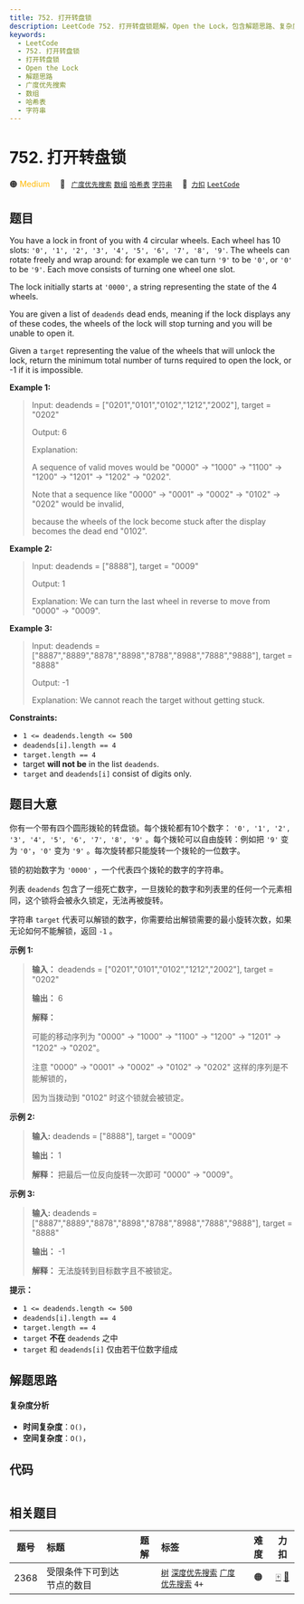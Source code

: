 ```yaml
---
title: 752. 打开转盘锁
description: LeetCode 752. 打开转盘锁题解，Open the Lock，包含解题思路、复杂度分析以及完整的 JavaScript 代码实现。
keywords:
  - LeetCode
  - 752. 打开转盘锁
  - 打开转盘锁
  - Open the Lock
  - 解题思路
  - 广度优先搜索
  - 数组
  - 哈希表
  - 字符串
---
```


# 752. 打开转盘锁

🟠 <font color=#ffb800>Medium</font>&emsp; 🔖&ensp; [`广度优先搜索`](/tag/breadth-first-search.md) [`数组`](/tag/array.md) [`哈希表`](/tag/hash-table.md) [`字符串`](/tag/string.md)&emsp; 🔗&ensp;[`力扣`](https://leetcode.cn/problems/open-the-lock) [`LeetCode`](https://leetcode.com/problems/open-the-lock)

## 题目

You have a lock in front of you with 4 circular wheels. Each wheel has 10
slots: `'0', '1', '2', '3', '4', '5', '6', '7', '8', '9'`. The wheels can
rotate freely and wrap around: for example we can turn `'9'` to be `'0'`, or
`'0'` to be `'9'`. Each move consists of turning one wheel one slot.

The lock initially starts at `'0000'`, a string representing the state of the
4 wheels.

You are given a list of `deadends` dead ends, meaning if the lock displays any
of these codes, the wheels of the lock will stop turning and you will be
unable to open it.

Given a `target` representing the value of the wheels that will unlock the
lock, return the minimum total number of turns required to open the lock, or
-1 if it is impossible.



**Example 1:**

> Input: deadends = ["0201","0101","0102","1212","2002"], target = "0202"
> 
> Output: 6
> 
> Explanation: 
> 
> A sequence of valid moves would be "0000" -> "1000" -> "1100" -> "1200" -> "1201" -> "1202" -> "0202".
> 
> Note that a sequence like "0000" -> "0001" -> "0002" -> "0102" -> "0202" would be invalid,
> 
> because the wheels of the lock become stuck after the display becomes the dead end "0102".

**Example 2:**

> Input: deadends = ["8888"], target = "0009"
> 
> Output: 1
> 
> Explanation: We can turn the last wheel in reverse to move from "0000" -> "0009".

**Example 3:**

> Input: deadends = ["8887","8889","8878","8898","8788","8988","7888","9888"], target = "8888"
> 
> Output: -1
> 
> Explanation: We cannot reach the target without getting stuck.

**Constraints:**

  * `1 <= deadends.length <= 500`
  * `deadends[i].length == 4`
  * `target.length == 4`
  * target **will not be** in the list `deadends`.
  * `target` and `deadends[i]` consist of digits only.


## 题目大意

你有一个带有四个圆形拨轮的转盘锁。每个拨轮都有10个数字： `'0', '1', '2', '3', '4', '5', '6', '7', '8',
'9'` 。每个拨轮可以自由旋转：例如把 `'9'` 变为 `'0'`，`'0'` 变为 `'9'` 。每次旋转都只能旋转一个拨轮的一位数字。

锁的初始数字为 `'0000'` ，一个代表四个拨轮的数字的字符串。

列表 `deadends` 包含了一组死亡数字，一旦拨轮的数字和列表里的任何一个元素相同，这个锁将会被永久锁定，无法再被旋转。

字符串 `target` 代表可以解锁的数字，你需要给出解锁需要的最小旋转次数，如果无论如何不能解锁，返回 `-1` 。



**示例 1:**

> 
> 
> 
> 
> 
> **输入：** deadends = ["0201","0101","0102","1212","2002"], target = "0202"
> 
> **输出：** 6
> 
> **解释：**
> 
> 可能的移动序列为 "0000" -> "1000" -> "1100" -> "1200" -> "1201" -> "1202" -> "0202"。
> 
> 注意 "0000" -> "0001" -> "0002" -> "0102" -> "0202" 这样的序列是不能解锁的，
> 
> 因为当拨动到 "0102" 时这个锁就会被锁定。
> 
> 

**示例 2:**

> 
> 
> 
> 
> 
> **输入:** deadends = ["8888"], target = "0009"
> 
> **输出：** 1
> 
> **解释：** 把最后一位反向旋转一次即可 "0000" -> "0009"。
> 
> 

**示例 3:**

> 
> 
> 
> 
> 
> **输入:** deadends = ["8887","8889","8878","8898","8788","8988","7888","9888"], target = "8888"
> 
> **输出：** -1
> 
> **解释：** 无法旋转到目标数字且不被锁定。
> 
> 



**提示：**

  * `1 <= deadends.length <= 500`
  * `deadends[i].length == 4`
  * `target.length == 4`
  * `target` **不在** `deadends` 之中
  * `target` 和 `deadends[i]` 仅由若干位数字组成


## 解题思路

#### 复杂度分析

- **时间复杂度**：`O()`，
- **空间复杂度**：`O()`，

## 代码

```javascript

```

## 相关题目

<!-- prettier-ignore -->
| 题号 | 标题 | 题解 | 标签 | 难度 | 力扣 |
| :------: | :------ | :------: | :------ | :------: | :------: |
| 2368 | 受限条件下可到达节点的数目 |  |  [`树`](/tag/tree.md) [`深度优先搜索`](/tag/depth-first-search.md) [`广度优先搜索`](/tag/breadth-first-search.md) `4+` | 🟠 | [🀄️](https://leetcode.cn/problems/reachable-nodes-with-restrictions) [🔗](https://leetcode.com/problems/reachable-nodes-with-restrictions) |